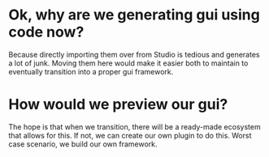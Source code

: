 # Ok, why are we generating gui using code now?
Because directly importing them over from Studio is tedious and generates a lot of junk. Moving them here would make it easier both to maintain to eventually transition into a proper gui framework.

# How would we preview our gui?
The hope is that when we transition, there will be a ready-made ecosystem that allows for this. If not, we can create our own plugin to do this. Worst case scenario, we build our own framework.